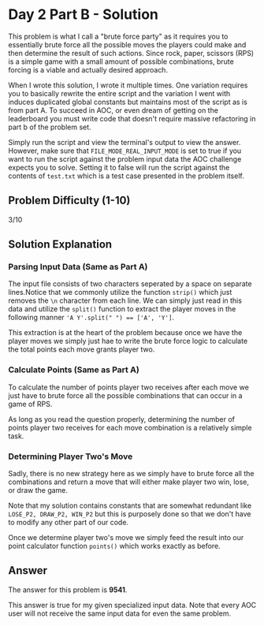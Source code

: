 # Day 2 Part B - Solution

This problem is what I call a "brute force party" as it requires you to essentially brute force all the possible
moves the players could make and then determine the result of such actions. Since rock, paper, scissors (RPS)
is a simple game with a small amount of possible combinations, brute forcing is a viable and actually desired approach. 

When I wrote this solution, I wrote it multiple times. One variation requires you to basically rewrite the entire script
and the variation I went with induces duplicated global constants but maintains most of the script as is from part A.
To succeed in AOC, or even dream of getting on the leaderboard you must write code that doesn't require massive refactoring
in part b of the problem set.

Simply run the script and view the terminal's output to view the answer. However, make sure that 
`FILE_MODE_REAL_INPUT_MODE` is set to true if you want to run the script against the problem input data the AOC challenge 
expects you to solve. Setting it to false will run the script against the contents of `test.txt` which is a 
test case presented in the problem itself. 

## Problem Difficulty (1-10)

3/10

## Solution Explanation

### Parsing Input Data (Same as Part A)

The input file consists of two characters seperated by a space on separate lines.Notice that we commonly utilize the 
function `strip()` which just removes the `\n` character from each line. We can simply just read in this data 
and utilize the `split()` function to extract the player moves in the following manner `'A Y'.split(" ") == ['A', 'Y']`. 

This extraction is at the heart of the problem because once we have the player moves we simply just hae to write the 
brute force logic to calculate the total points each move grants player two.

### Calculate Points (Same as Part A)

To calculate the number of points player two receives after each move we just have to brute force all the possible 
combinations that can occur in a game of RPS. 

As long as you read the question properly, determining the number of points player two receives for each move
combination is a relatively simple task.

### Determining Player Two's Move

Sadly, there is no new strategy here as we simply have to brute force all the combinations and return a move that 
will either make player two win, lose, or draw the game.

Note that my solution contains constants that are somewhat redundant like `LOSE_P2, DRAW_P2, WIN_P2` but this is purposely
done so that we don't have to modify any other part of our code. 

Once we determine player two's move we simply feed the result into our point calculator function `points()` which works
exactly as before. 

## Answer

The answer for this problem is **9541**.

This answer is true for my given specialized input data. Note that every AOC user will not receive the
same input data for even the same problem.